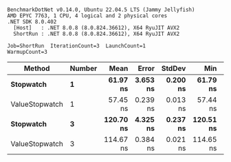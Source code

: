 ```

BenchmarkDotNet v0.14.0, Ubuntu 22.04.5 LTS (Jammy Jellyfish)
AMD EPYC 7763, 1 CPU, 4 logical and 2 physical cores
.NET SDK 8.0.402
  [Host]   : .NET 8.0.8 (8.0.824.36612), X64 RyuJIT AVX2
  ShortRun : .NET 8.0.8 (8.0.824.36612), X64 RyuJIT AVX2

Job=ShortRun  IterationCount=3  LaunchCount=1  
WarmupCount=3  

```
| Method         | Number | Mean      | Error    | StdDev   | Min       | Max       | Gen0   | Allocated |
|--------------- |------- |----------:|---------:|---------:|----------:|----------:|-------:|----------:|
| **Stopwatch**      | **1**      |  **61.97 ns** | **3.653 ns** | **0.200 ns** |  **61.79 ns** |  **62.18 ns** | **0.0005** |      **40 B** |
| ValueStopwatch | 1      |  57.45 ns | 0.239 ns | 0.013 ns |  57.44 ns |  57.46 ns |      - |         - |
| **Stopwatch**      | **3**      | **120.70 ns** | **4.325 ns** | **0.237 ns** | **120.51 ns** | **120.96 ns** | **0.0005** |      **40 B** |
| ValueStopwatch | 3      | 114.67 ns | 0.384 ns | 0.021 ns | 114.65 ns | 114.68 ns |      - |         - |
